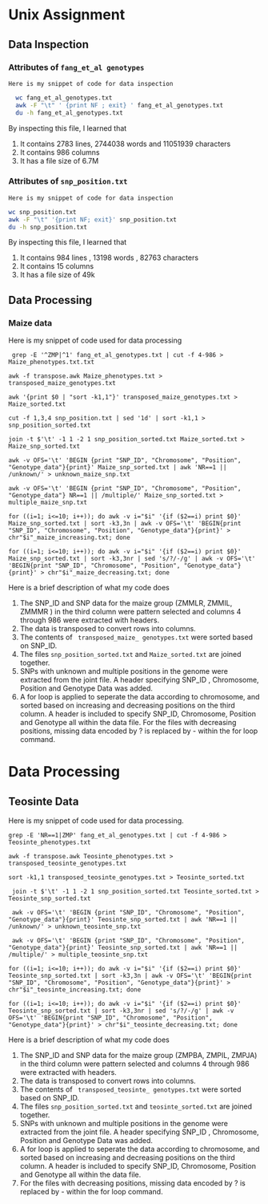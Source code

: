 
# Unix Assignment

## Data Inspection

### Attributes of  ``` fang_et_al genotypes ```

 ```Here is my snippet of code for data inspection```

```sh
  wc fang_et_al_genotypes.txt
  awk -F "\t" ' {print NF ; exit} ' fang_et_al_genotypes.txt
  du -h fang_et_al_genotypes.txt
  ```

By inspecting this file, I learned that

1. It contains 2783 lines, 2744038 words and 11051939 characters
2. It contains 986 columns
3. It has a file size of 6.7M


### Attributes of  ``` snp_position.txt ```

```Here is my snippet of code for data inspection```

```sh
wc snp_position.txt
awk -F "\t" '{print NF; exit}' snp_position.txt
du -h snp_position.txt
```
By inspecting this file, I learned that

1. It contains 984 lines , 13198 words , 82763 characters
2. It contains 15 columns
3. It has a file size of 49k
   

## Data Processing
### Maize data

Here is my snippet of code used for data processing

``` grep -E '^ZMP|^1' fang_et_al_genotypes.txt | cut -f 4-986 > Maize_phenotypes.txt.txt```

```awk -f transpose.awk Maize_phenotypes.txt > transposed_maize_genotypes.txt```

```awk '{print $0 | "sort -k1,1"}' transposed_maize_genotypes.txt > Maize_sorted.txt ```

```cut -f 1,3,4 snp_position.txt | sed '1d' | sort -k1,1 > snp_position_sorted.txt```

```join -t $'\t' -1 1 -2 1 snp_position_sorted.txt Maize_sorted.txt > Maize_snp_sorted.txt```

```awk -v OFS='\t' 'BEGIN {print "SNP_ID", "Chromosome", "Position", "Genotype_data"}{print}' Maize_snp_sorted.txt | awk 'NR==1 || /unknown/' > unknown_maize_snp.txt```

```awk -v OFS='\t' 'BEGIN {print "SNP_ID", "Chromosome", "Position", "Genotype_data"} NR==1 || /multiple/' Maize_snp_sorted.txt > multiple_maize_snp.txt```

```for ((i=1; i<=10; i++)); do awk -v i="$i" '{if ($2==i) print $0}' Maize_snp_sorted.txt | sort -k3,3n | awk -v OFS='\t' 'BEGIN{print "SNP_ID", "Chromosome", "Position", "Genotype_data"}{print}' > chr"$i"_maize_increasing.txt; done```

 ```for ((i=1; i<=10; i++)); do awk -v i="$i" '{if ($2==i) print $0}' Maize_snp_sorted.txt | sort -k3,3nr | sed 's/?/-/g' | awk -v OFS='\t' 'BEGIN{print "SNP_ID", "Chromosome", "Position", "Genotype_data"}{print}' > chr"$i"_maize_decreasing.txt; done```


Here is a brief description of what my code does
1. The SNP_ID and SNP data for the maize group (ZMMLR, ZMMIL, ZMMMR ) in the third column were pattern selected and columns 4 through 986 were extracted with headers.
2. The data is transposed to convert rows into columns.
3. The contents of ``` transposed_maize_ genotypes.txt```   were sorted based on SNP_ID.
4. The files ```snp_position_sorted.txt``` and ```Maize_sorted.txt``` are joined together.
5. SNPs with unknown and multiple positions in the genome were extracted from the joint file. A header specifying SNP_ID , Chromosome, Position and Genotype Data was added.
6. A for loop is applied to seperate the data according to chromosome, and sorted based on increasing and decreasing positions on the third column. A header is included to specify SNP_ID, Chromosome, Position and Genotype all within the data file. 
For the files with decreasing positions, missing data encoded by ? is replaced by - within the for loop command.


# Data Processing
## Teosinte Data

Here is my snippet of code used for data processing.

```grep -E 'NR==1|ZMP' fang_et_al_genotypes.txt | cut -f 4-986 > Teosinte_phenotypes.txt```

```awk -f transpose.awk Teosinte_phenotypes.txt > transposed_teosinte_genotypes.txt```

```sort -k1,1 transposed_teosinte_genotypes.txt > Teosinte_sorted.txt```

``` join -t $'\t' -1 1 -2 1 snp_position_sorted.txt Teosinte_sorted.txt > Teosinte_snp_sorted.txt```

``` awk -v OFS='\t' 'BEGIN {print "SNP_ID", "Chromosome", "Position", "Genotype_data"}{print}' Teosinte_snp_sorted.txt | awk 'NR==1 || /unknown/' > unknown_teosinte_snp.txt```

``` awk -v OFS='\t' 'BEGIN {print "SNP_ID", "Chromosome", "Position", "Genotype_data"}{print}' Teosinte_snp_sorted.txt | awk 'NR==1 || /multiple/' > multiple_teosinte_snp.txt```

```for ((i=1; i<=10; i++)); do awk -v i="$i" '{if ($2==i) print $0}' Teosinte_snp_sorted.txt | sort -k3,3n | awk -v OFS='\t' 'BEGIN{print "SNP_ID", "Chromosome", "Position", "Genotype_data"}{print}' > chr"$i"_teosinte_increasing.txt; done```


```for ((i=1; i<=10; i++)); do awk -v i="$i" '{if ($2==i) print $0}' Teosinte_snp_sorted.txt | sort -k3,3nr | sed 's/?/-/g' | awk -v OFS='\t' 'BEGIN{print "SNP_ID", "Chromosome", "Position", "Genotype_data"}{print}' > chr"$i"_teosinte_decreasing.txt; done```

Here is a brief description of what my code does
1. The SNP_ID and SNP data for the maize group (ZMPBA, ZMPIL, ZMPJA) in the third column were pattern selected and columns 4 through 986 were extracted with headers.
2. The data is transposed to convert rows into columns.
3. The contents of ``` transposed_teosinte_ genotypes.txt```   were sorted based on SNP_ID.
4. The files ```snp_position_sorted.txt``` and ```teosinte_sorted.txt``` are joined together.
5. SNPs with unknown and multiple positions in the genome were extracted from the joint file. A header specifying SNP_ID , Chromosome, Position and Genotype Data was added.
6. A for loop is applied to seperate the data according to chromosome, and sorted based on increasing and decreasing positions on the third column. A header is included to specify SNP_ID, Chromosome, Position and Genotype all within the data file. 
7. For the files with decreasing positions, missing data encoded by ? is replaced by - within the for loop command.
